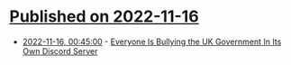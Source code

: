 # [Published on 2022-11-16](index.md)

* [2022-11-16, 00:45:00](https://news.slashdot.org/story/22/11/15/2231240/everyone-is-bullying-the-uk-government-in-its-own-discord-server?utm_source=rss1.0mainlinkanon&utm_medium=feed) - [Everyone Is Bullying the UK Government In Its Own Discord Server](https://news.slashdot.org/story/22/11/15/2231240/everyone-is-bullying-the-uk-government-in-its-own-discord-server?utm_source=rss1.0mainlinkanon&utm_medium=feed)
